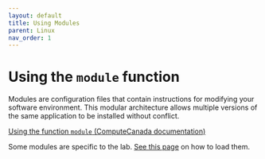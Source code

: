 ```yaml
---
layout: default
title: Using Modules
parent: Linux
nav_order: 1
---
```


# Using the `module` function

Modules are configuration files that contain instructions for modifying your software environment. This modular architecture allows multiple versions of the same application to be installed without conflict.

[Using the function `module` (ComputeCanada documentation)][using-module]

Some modules are specific to the lab. [See this page](../../project-space/neuroimaging-softwares) on how to load them.

[using-module]: https://docs.computecanada.ca/wiki/Utiliser_des_modules/en

